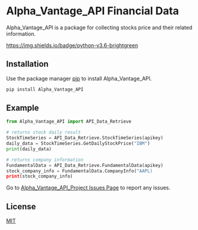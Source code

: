 # Alpha_Vantage_API Financial Data 

Alpha_Vantage_API is a package for collecting stocks price and 
their related information.

https://img.shields.io/badge/python-v3.6-brightgreen

## Installation

Use the package manager [pip](https://pip.pypa.io/en/stable/) to install Alpha_Vantage_API.

```bash
pip install Alpha_Vantage_API
```

## Example

```python
from Alpha_Vantage_API import API_Data_Retrieve

# returns stock daily result 
StockTimeSeries = API_Data_Retrieve.StockTimeSeries(apikey)
daily_data = StockTimeSeries.GetDailyStockPrice("IBM")
print(daily_data)

# returns company information
FundamentalData = API_Data_Retrieve.FundamentalData(apikey)
stock_company_info = FundamentalData.CompanyInfo("AAPL)
print(stock_company_info)
```

Go to [Alpha_Vantage_API_Project Issues Page](https://github.com/codemakerss/Alpha_Vantage_API_Project/issues) to report any issues.

## License
[MIT](https://choosealicense.com/licenses/mit/)
